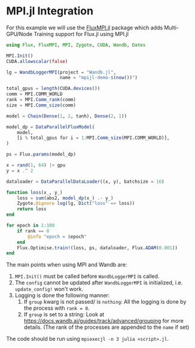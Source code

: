 # MPI.jl Integration

For this example we will use the [FluxMPI.jl](https://github.com/avik-pal/FluxMPI.jl) package which adds Multi-GPU/Node Training support for Flux.jl using MPI.jl

```julia
using Flux, FluxMPI, MPI, Zygote, CUDA, Wandb, Dates

MPI.Init()
CUDA.allowscalar(false)

lg = WandbLoggerMPI(project = "Wandb.jl",
                    name = "mpijl-demo-$(now())")

total_gpus = length(CUDA.devices())
comm = MPI.COMM_WORLD
rank = MPI.Comm_rank(comm)
size = MPI.Comm_size(comm)

model = Chain(Dense(1, 2, tanh), Dense(2, 1))

model_dp = DataParallelFluxModel(
    model,
    [i % total_gpus for i = 1:MPI.Comm_size(MPI.COMM_WORLD)],
)

ps = Flux.params(model_dp)

x = rand(1, 64) |> gpu
y = x .^ 2

dataloader = DataParallelDataLoader((x, y), batchsize = 16)

function loss(x_, y_)
    loss = sum(abs2, model_dp(x_) .- y_)
    Zygote.@ignore log(lg, Dict("loss" => loss))
    return loss
end

for epoch in 1:100
    if rank == 0
        @info "epoch = $epoch" 
    end
    Flux.Optimise.train!(loss, ps, dataloader, Flux.ADAM(0.001))
end
```

The main points when using MPI and Wandb are:

1. `MPI.Init()` must be called before `WandbLoggerMPI` is called.
2. The `config` cannot be updated after `WandbLoggerMPI` is initialized, i.e. `update_config!` won't work.
3. Logging is done the following manner:
   1. If `group` kwarg is not passed/ is `nothing`: All the logging is done by the process with `rank = 0`.
   2. If `group` is set to a string: Look at https://docs.wandb.ai/guides/track/advanced/grouping for more details. (The rank of the processes are appended to the `name` if set)

The code should be run using `mpiexecjl -n 3 julia <script>.jl`.